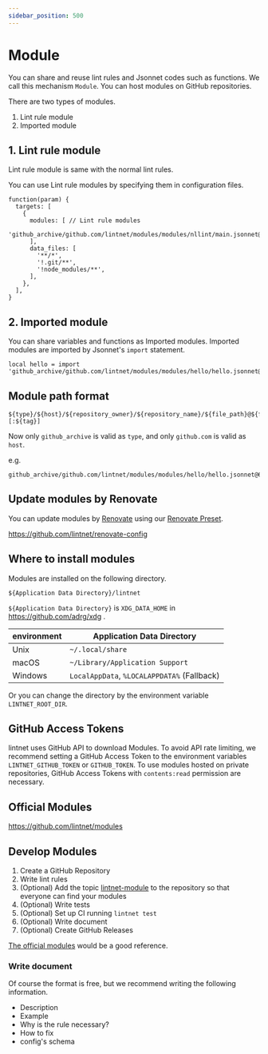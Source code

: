 ```yaml
---
sidebar_position: 500
---
```


# Module

You can share and reuse lint rules and Jsonnet codes such as functions.
We call this mechanism `Module`.
You can host modules on GitHub repositories.

There are two types of modules.

1. Lint rule module
1. Imported module

## 1. Lint rule module

Lint rule module is same with the normal lint rules.

You can use Lint rule modules by specifying them in configuration files.

```jsonnet
function(param) {
  targets: [
    {
      modules: [ // Lint rule modules
        'github_archive/github.com/lintnet/modules/modules/nllint/main.jsonnet@60a46a4fa4c0e7b1b95f57c479e756afa2f376e9:v0.1.0',
      ],
      data_files: [
        '**/*',
        '!.git/**',
        '!node_modules/**',
      ],
    },
  ],
}
```

## 2. Imported module

You can share variables and functions as Imported modules.
Imported modules are imported by Jsonnet's `import` statement.

```jsonnet
local hello = import 'github_archive/github.com/lintnet/modules/modules/hello/hello.jsonnet@60a46a4fa4c0e7b1b95f57c479e756afa2f376e9:v0.1.0';
```

## Module path format

```
${type}/${host}/${repository_owner}/${repository_name}/${file_path}@${full_commit_hash}[:${tag}]
```

Now only `github_archive` is valid as `type`, and only `github.com` is valid as `host`.

e.g.

```
github_archive/github.com/lintnet/modules/modules/hello/hello.jsonnet@60a46a4fa4c0e7b1b95f57c479e756afa2f376e9:v0.1.0'
```

## Update modules by Renovate

You can update modules by [Renovate](https://docs.renovatebot.com/) using our [Renovate Preset](https://docs.renovatebot.com/config-presets/).

https://github.com/lintnet/renovate-config

## Where to install modules

Modules are installed on the following directory.

```
${Application Data Directory}/lintnet
```

`${Application Data Directory}` is `XDG_DATA_HOME` in https://github.com/adrg/xdg .

environment | Application Data Directory
--- | ---
Unix | `~/.local/share`
macOS | `~/Library/Application Support`
Windows | `LocalAppData`, `%LOCALAPPDATA%` (Fallback)

Or you can change the directory by the environment variable `LINTNET_ROOT_DIR`.

## GitHub Access Tokens

lintnet uses GitHub API to download Modules.
To avoid API rate limiting, we recommend setting a GitHub Access Token to the environment variables `LINTNET_GITHUB_TOKEN` or `GITHUB_TOKEN`.
To use modules hosted on private repositories, GitHub Access Tokens with `contents:read` permission are necessary.

## Official Modules

https://github.com/lintnet/modules

## Develop Modules

1. Create a GitHub Repository
1. Write lint rules
1. (Optional) Add the topic [lintnet-module](https://github.com/topics/lintnet-module) to the repository so that everyone can find your modules
1. (Optional) Write tests
1. (Optional) Set up CI running `lintnet test`
1. (Optional) Write document
1. (Optional) Create GitHub Releases

[The official modules](https://github.com/lintnet/modules) would be a good reference.

### Write document

Of course the format is free, but we recommend writing the following information.

- Description
- Example
- Why is the rule necessary?
- How to fix
- config's schema
